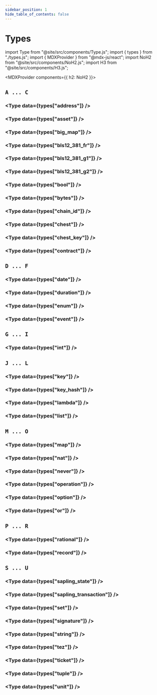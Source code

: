 ```yaml
---
sidebar_position: 1
hide_table_of_contents: false
---
```


# Types

<!-- Custom component -->

import Type from "@site/src/components/Type.js";
import { types } from "./types.js";
import { MDXProvider } from "@mdx-js/react";
import NoH2 from "@site/src/components/NoH2.js";
import H3 from "@site/src/components/H3.js";

<MDXProvider components={{ h2: NoH2 }}>

## `A ... C`

<H3 value="address" />

<Type data={types["address"]} />

<H3 value="asset" />

<Type data={types["asset"]} />

<H3 value="big_map" />

<Type data={types["big_map"]} />

<H3 value="bls12_381_fr" />

<Type data={types["bls12_381_fr"]} />

<H3 value="bls12_381_g1" />

<Type data={types["bls12_381_g1"]} />

<H3 value="bls12_381_g2" />

<Type data={types["bls12_381_g2"]} />

<H3 value="bool" />

<Type data={types["bool"]} />

<H3 value="bytes" />

<Type data={types["bytes"]} />

<H3 value="chain_id" />

<Type data={types["chain_id"]} />

<H3 value="chest" />

<Type data={types["chest"]} />

<H3 value="chest_key" />

<Type data={types["chest_key"]} />

<H3 value="contract" />

<Type data={types["contract"]} />

## `D ... F`

<H3 value="date" />

<Type data={types["date"]} />

<H3 value="duration" />

<Type data={types["duration"]} />

<H3 value="enum" />

<Type data={types["enum"]} />

<H3 value="event" />

<Type data={types["event"]} />

## `G ... I`

<H3 value="int" />

<Type data={types["int"]} />

## `J ... L`

<H3 value="key" />

<Type data={types["key"]} />

<H3 value="key_hash" />

<Type data={types["key_hash"]} />

<H3 value="lambda" />

<Type data={types["lambda"]} />

<H3 value="list<T>" />

<Type data={types["list"]} />

## `M ... O`

<H3 value="map<K, V>" />

<Type data={types["map"]} />

<H3 value="nat" />

<Type data={types["nat"]} />

<H3 value="never" />

<Type data={types["never"]} />

<H3 value="operation" />

<Type data={types["operation"]} />

<H3 value="option<T>" />

<Type data={types["option"]} />

<H3 value="or<T1, T2>" />

<Type data={types["or"]} />

## `P ... R`

<H3 value="rational" />

<Type data={types["rational"]} />

<H3 value="record" />

<Type data={types["record"]} />

## `S ... U`

<H3 value="sapling_state" />

<Type data={types["sapling_state"]} />

<H3 value="sapling_transaction" />

<Type data={types["sapling_transaction"]} />

<H3 value="set" />

<Type data={types["set"]} />

<H3 value="signature" />

<Type data={types["signature"]} />

<H3 value="string" />

<Type data={types["string"]} />

<H3 value="tez" />

<Type data={types["tez"]} />

<H3 value="ticket<T>" />

<Type data={types["ticket"]} />

<H3 value="tuple" />

<Type data={types["tuple"]} />

<H3 value="unit" />

<Type data={types["unit"]} />

</MDXProvider>
